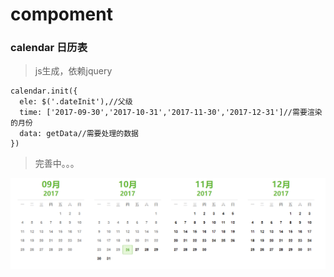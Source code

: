 # compoment
### calendar 日历表
>js生成，依赖jquery

    calendar.init({
      ele: $('.dateInit'),//父级
      time: ['2017-09-30','2017-10-31','2017-11-30','2017-12-31']//需要渲染的月份
      data: getData//需要处理的数据
    })

> 完善中。。。

![](https://raw.githubusercontent.com/hanfengmi/compoment/master/calendar/date.png)

